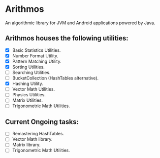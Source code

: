 # Arithmos

An algorithmic library for JVM and Android applications powered by Java.

## Arithmos houses the following utilities:  
- [x] Basic Statistics Utilities. 
- [x] Number Format Utility.
- [x] Pattern Matching Utility.
- [x] Sorting Utilities.
- [ ] Searching Utilities.
- [ ] BucketCollection (HashTables alternative).
- [x] Hashing Utility.
- [ ] Vector Math Utilities.
- [ ] Physics Utilities.
- [ ] Matrix Utilities.
- [ ] Trigonometric Math Utilities.

## Current Ongoing tasks: 
- [ ] Remastering HashTables.
- [ ] Vector Math library.
- [ ] Matrix library.
- [ ] Trigonometric Math Utilities.
